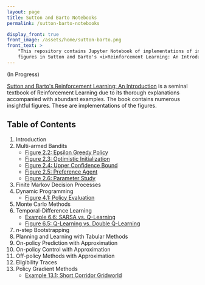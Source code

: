 ```yaml
---
layout: page
title: Sutton and Barto Notebooks
permalink: /sutton-barto-notebooks

display_front: true
front_image: /assets/home/sutton-barto.png
front_text: >
    "This repository contains Jupyter Notebook of implementations of insightful
    figures in Sutton and Barto's <i>Reinforcement Learning: An Introduction</i>."
---
```


(In Progress)

[Sutton and Barto's Reinforcement Learning: An Introduction](http://incompleteideas.net/book/the-book-2nd.html) is a seminal textbook of Reinforcement Learning due to its thorough explanations accompanied with abundant examples. The book contains numerous insightful figures. These are implementations of the figures.

## Table of Contents

1. Introduction
2. Multi-armed Bandits
   * [Figure 2.2: Epsilon Greedy Policy](https://github.com/seungjaeryanlee/sutton-barto-notebooks/blob/master/en/chapter02/figure_2_2/e_greedy.ipynb)
   * [Figure 2.3: Optimistic Initialization](https://github.com/seungjaeryanlee/sutton-barto-notebooks/blob/master/en/chapter02/figure_2_3/optimistic.ipynb)
   * [Figure 2.4: Upper Confidence Bound](https://github.com/seungjaeryanlee/sutton-barto-notebooks/blob/master/en/chapter02/figure_2_4/ucb.ipynb)
   * [Figure 2.5: Preference Agent](https://github.com/seungjaeryanlee/sutton-barto-notebooks/blob/master/en/chapter02/figure_2_5/gradient.ipynb)
   * [Figure 2.6: Parameter Study](https://github.com/seungjaeryanlee/sutton-barto-notebooks/blob/master/en/chapter02/figure_2_6/parameters.ipynb)
3. Finite Markov Decision Processes
4. Dynamic Programming
   * [Figure 4.1: Policy Evaluation](https://github.com/seungjaeryanlee/sutton-barto-notebooks/blob/master/en/chapter04/figure_4_1/policy_evaluation.ipynb)
5. Monte Carlo Methods
6. Temporal-Difference Learning
   * [Example 6.6: SARSA vs. Q-Learning](https://github.com/seungjaeryanlee/sutton-barto-notebooks/blob/master/en/chapter06/example_6_6/cliff_walking.ipynb)
   * [Figure 6.5: Q-Learning vs. Double Q-Learning](https://github.com/seungjaeryanlee/sutton-barto-notebooks/blob/master/en/chapter06/figure_6_5/double_q_learning.ipynb)
7. $n$-step Bootstrapping
8. Planning and Learning with Tabular Methods
9. On-policy Prediction with Approximation
10. On-policy Control with Approximation
11. Off-policy Methods with Approximation
12. Eligibility Traces
13. Policy Gradient Methods
    * [Example 13.1: Short Corridor Gridworld](https://github.com/seungjaeryanlee/sutton-barto-notebooks/blob/master/en/chapter13/example_13_1/short_corridor.ipynb)
